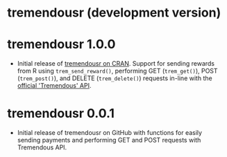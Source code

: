 # tremendousr (development version)

# tremendousr 1.0.0

* Initial release of [tremendousr on CRAN](https://cran.r-project.org/web/packages/tremendousr/index.html). Support for sending rewards from R using `trem_send_reward()`, performing GET (`trem_get()`), POST (`trem_post()`), and DELETE (`trem_delete()`) requests in-line with the [official 'Tremendous' API](https://developers.tremendous.com/reference/introduction).

# tremendousr 0.0.1

* Initial release of tremendousr on GitHub with functions for easily sending payments and performing GET and POST requests with Tremendous API.
